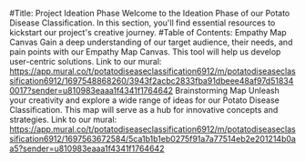 #Title: Project Ideation Phase
Welcome to the Ideation Phase of our Potato Disease Classification. In this section, you'll find essential resources to kickstart our project's creative journey.
#Table of Contents:
Empathy Map Canvas 
Gain a deep understanding of our target audience, their needs, and pain points with our Empathy Map Canvas. This tool will help us develop user-centric solutions.
Link to our mural:
https://app.mural.co/t/potatodiseaseclassification6912/m/potatodiseaseclassification6912/1697548868260/3943f2acbc2833fba91dbeee48af97d518340017?sender=u810983eaaa1f4341f1764642
Brainstorming Map
Unleash your creativity and explore a wide range of ideas for our Potato Disease Classification. This map will serve as a hub for innovative concepts and strategies.
Link to our mural:
https://app.mural.co/t/potatodiseaseclassification6912/m/potatodiseaseclassification6912/1697563672584/5ca1b1b1eb0275f91a7a77514eb2e201214b0aa5?sender=u810983eaaa1f4341f1764642

